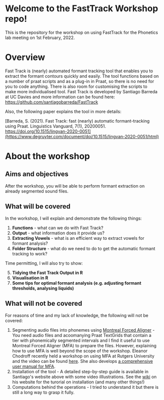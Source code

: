 # Welcome to the FastTrack Workshop repo!
This is the repository for the workshop on using FastTrack for the Phonetics lab meeting on 1st February, 2022. 

# Overview
Fast Track is (nearly) automated formant tracking tool that enables you to extract the formant contours quickly and easily. The tool functions based on a number of praat scripts and as a plug-in in Praat, so there is no need for you to code anything. There is also room for customising the scripts to make more individualised tool. Fast Track is developed by Santiago Barreda at UC Davies and more information can be found here: https://github.com/santiagobarreda/FastTrack

Also, the following paper explains the tool in more details:

[Barreda, S. (2021). Fast Track: fast (nearly) automatic formant-tracking using Praat. Linguistics Vanguard, 7(1), 20200051. https://doi.org/10.1515/lingvan-2020-0051](https://www.degruyter.com/document/doi/10.1515/lingvan-2020-0051/html)

# About the workshop
## Aims and objectives
After the workshop, you will be able to perform formant extraction on already segmented sound files.

## What will be covered
In the workshop, I will explain and demonstrate the following things:

1. **Functions** - what can we do with Fast Track?
2. **Output** - what information does it provide us?
3. **Extracting Vowels** - what is an efficient way to extract vowels for formant analysis?
4. **Folder Structure** - what do we need to do to get the automatic formant tracking to work?

Time permitting, I will also try to show:

5. **Tidying the Fast Track Output in R**
6. **Visualisation in R**
7. **Some tips for optimal formant analysis (e.g. adjusting formant thresholds, analysing liquids)**

## What will not be covered
For reasons of time and my lack of knowledge, the following will not be covered:

1. Segmenting audio files into phonemes using [Montreal Forced Aligner](https://montreal-forced-aligner.readthedocs.io/en/latest/) - You need audio files and acoomanying Praat TextGrids that contain a tier with phonemically segmented intervals and I find it useful to use Montreal Forced Aligner (MFA) to prepare the files. However, explaining how to use MFA is well beyond the scope of the workshop. Eleanor Chodroff recently held a workshop on using MFA at Rutgers University and the video can be found [here](https://www.youtube.com/watch?v=Zhj-ccMDj_w&t=531s). She also develops [a comprehensive user manual for MFA](https://eleanorchodroff.com/tutorial/montreal-forced-aligner-v2.html).
3. Installation of the tool - A detailed step-by-step guide is available in Santiago's website above with some video illlustrations. See the [wiki](https://github.com/santiagobarreda/FastTrack/wiki) on his website for the turorial on installation (and many other things!)
4. Computations behind the operations - I tried to understand it but there is still a long way to grasp it fully.



